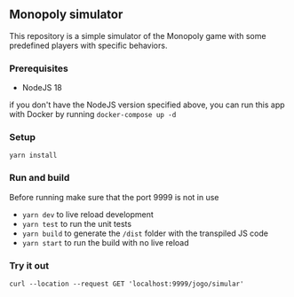 ## Monopoly simulator

This repository is a simple simulator of the Monopoly game with some predefined players with specific behaviors.

### Prerequisites

- NodeJS 18

if you don't have the NodeJS version specified above, you can run this app with Docker by running `docker-compose up -d`

### Setup

`yarn install`

### Run and build

Before running make sure that the port 9999 is not in use

- `yarn dev` to live reload development
- `yarn test` to run the unit tests
- `yarn build` to generate the `/dist` folder with the transpiled JS code
- `yarn start` to run the build with no live reload

### Try it out

```shell
curl --location --request GET 'localhost:9999/jogo/simular'
```

